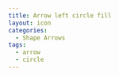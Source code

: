 ```yaml
---
title: Arrow left circle fill
layout: icon
categories:
  - Shape Arrows
tags:
  - arrow
  - circle
---
```

